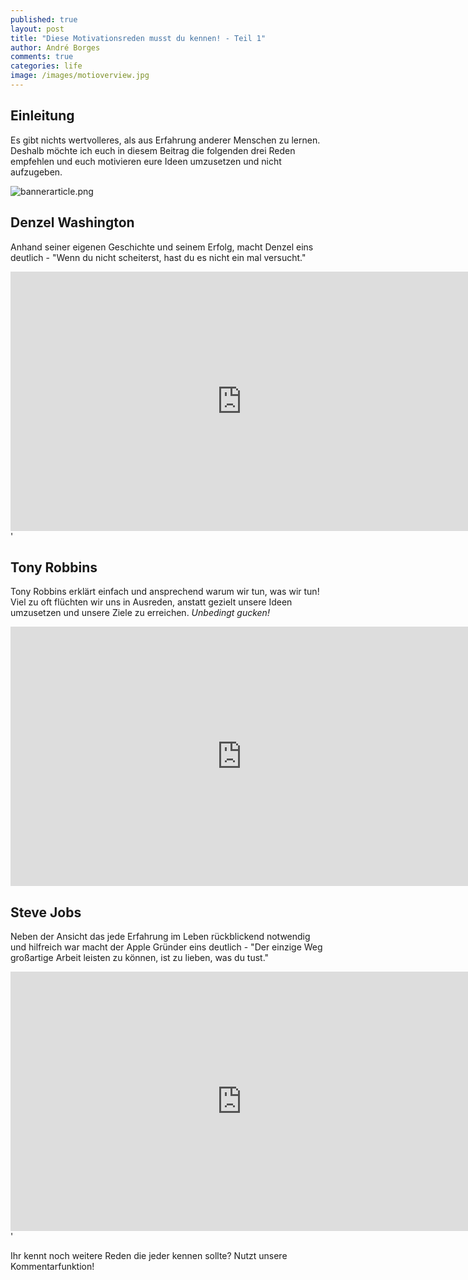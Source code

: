 ```yaml
---
published: true
layout: post
title: "Diese Motivationsreden musst du kennen! - Teil 1"
author: André Borges
comments: true
categories: life
image: /images/motioverview.jpg
---
```




## Einleitung
Es gibt nichts wertvolleres, als aus Erfahrung anderer Menschen zu lernen. Deshalb möchte ich euch in diesem Beitrag die folgenden drei Reden empfehlen und euch motivieren eure Ideen umzusetzen und nicht aufzugeben.

![bannerarticle.png]({{site.baseurl}}/images/bannerarticle.png)

## Denzel Washington
Anhand seiner eigenen Geschichte und seinem Erfolg, macht Denzel eins deutlich - "Wenn du nicht scheiterst, hast du es nicht ein mal versucht."

<iframe width="740" height="415" src="https://www.youtube.com/embed/QyDo5vFD2R8" frameborder="0" allowfullscreen></iframe>'

## Tony Robbins
Tony Robbins erklärt einfach und ansprechend warum wir tun, was wir tun!
Viel zu oft flüchten wir uns in Ausreden, anstatt gezielt unsere Ideen umzusetzen und unsere Ziele zu erreichen. _Unbedingt gucken!_

<iframe width="740" height="415" src="https://www.youtube.com/embed/Cpc-t-Uwv1I" frameborder="0" allowfullscreen></iframe>

## Steve Jobs 
Neben der Ansicht das jede Erfahrung im Leben rückblickend notwendig und hilfreich war macht der Apple Gründer eins deutlich - "Der einzige Weg großartige Arbeit leisten zu können, ist zu lieben, was du tust."

<iframe width="740" height="415" src="https://www.youtube.com/embed/UF8uR6Z6KLc" frameborder="0" allowfullscreen></iframe>'

Ihr kennt noch weitere Reden die jeder kennen sollte? Nutzt unsere Kommentarfunktion!